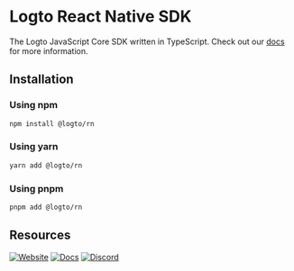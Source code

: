 # Logto React Native SDK

The Logto JavaScript Core SDK written in TypeScript. Check out our [docs](https://docs.logto.io/sdk/react-native/) for more information.

## Installation

### Using npm

```bash
npm install @logto/rn
```

### Using yarn

```bash
yarn add @logto/rn
```

### Using pnpm

```bash
pnpm add @logto/rn
```

## Resources

[![Website](https://img.shields.io/badge/website-logto.io-8262F8.svg)](https://logto.io/)
[![Docs](https://img.shields.io/badge/docs-logto.io-green.svg)](https://docs.logto.io/)
[![Discord](https://img.shields.io/discord/965845662535147551?logo=discord&logoColor=ffffff&color=7389D8&cacheSeconds=600)](https://discord.gg/UEPaF3j5e6)
